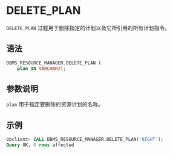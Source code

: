 # DELETE_PLAN 

`DELETE_PLAN` 过程用于删除指定的计划以及它所引用的所有计划指令。

## 语法 

```sql
DBMS_RESOURCE_MANAGER.DELETE_PLAN (
    plan IN VARCHAR2);
```

## 参数说明 

`plan` 用于指定要删除的资源计划的名称。

## 示例 

```sql
obclient> CALL DBMS_RESOURCE_MANAGER.DELETE_PLAN('NIGHT');
Query OK, 0 rows affected
```
